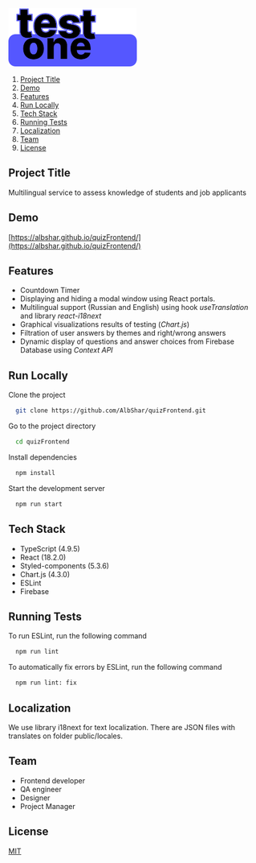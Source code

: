 
![Logo](https://github.com/AlbShar/quizFrontend/blob/master/src/assets/images/logo.svg)

1. [Project Title](#project-title)
2. [Demo](#demo)
3. [Features](#features)
4. [Run Locally](#run-locally)
5. [Tech Stack](#tech-stack)
6. [Running Tests](#running-tests)
7. [Localization](#localization)
8. [Team](#team)
9. [License](#license)

## Project Title

Multilingual service to assess knowledge of students and job applicants

## Demo

[https://albshar.github.io/quizFrontend/](https://albshar.github.io/quizFrontend/)

## Features

- Countdown Timer
- Displaying and hiding a modal window using React portals.
- Multilingual support (Russian and English) using hook _useTranslation_ and library _react-i18next_
- Graphical visualizations results of testing (_Chart.js_)
- Filtration of user answers by themes and right/wrong answers
- Dynamic display of questions and answer choices from Firebase Database using _Context API_

## Run Locally

Clone the project

```bash
  git clone https://github.com/AlbShar/quizFrontend.git
```

Go to the project directory

```bash
  cd quizFrontend
```

Install dependencies

```bash
  npm install
```

Start the development server

```bash
  npm run start
```


## Tech Stack

- TypeScript (4.9.5)
- React (18.2.0)
- Styled-components (5.3.6)
- Chart.js (4.3.0)
- ESLint
- Firebase

## Running Tests

To run ESLint, run the following command

```bash
  npm run lint
```

To automatically fix errors by ESLint, run the following command

```bash
  npm run lint: fix
```

## Localization
We use library i18next for text localization. There are JSON files with translates on folder public/locales.

## Team

- Frontend developer
- QA engineer
- Designer
- Project Manager

## License

[MIT](https://choosealicense.com/licenses/mit/)


